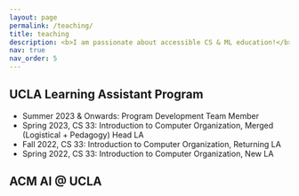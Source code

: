 ```yaml
---
layout: page
permalink: /teaching/
title: teaching
description: <b>I am passionate about accessible CS & ML education!</b> As part of the Learning Assistant (LA) Program at UCLA and Co-President of ACM AI @ UCLA, teaching is a big part of my CS & ML journey.
nav: true
nav_order: 5
---
```


## UCLA Learning Assistant Program

- Summer 2023 & Onwards: Program Development Team Member
- Spring 2023, CS 33: Introduction to Computer Organization, Merged (Logistical + Pedagogy) Head LA
- Fall 2022, CS 33: Introduction to Computer Organization, Returning LA
- Spring 2022, CS 33: Introduction to Computer Organization, New LA

## ACM AI @ UCLA
